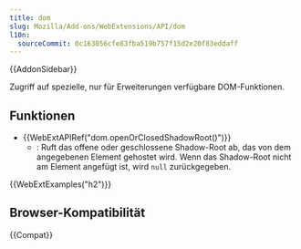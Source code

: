 ```yaml
---
title: dom
slug: Mozilla/Add-ons/WebExtensions/API/dom
l10n:
  sourceCommit: 0c163056cfe83fba519b757f15d2e20f83eddaff
---
```


{{AddonSidebar}}

Zugriff auf spezielle, nur für Erweiterungen verfügbare DOM-Funktionen.

## Funktionen

- {{WebExtAPIRef("dom.openOrClosedShadowRoot()")}}
  - : Ruft das offene oder geschlossene Shadow-Root ab, das von dem angegebenen Element gehostet wird. Wenn das Shadow-Root nicht am Element angefügt ist, wird `null` zurückgegeben.

{{WebExtExamples("h2")}}

## Browser-Kompatibilität

{{Compat}}
